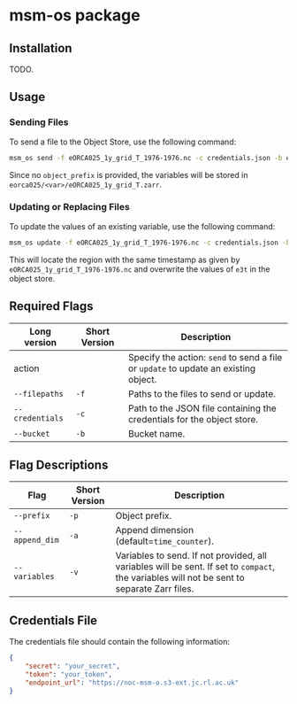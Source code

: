 # msm-os package

## Installation

TODO.

## Usage

### Sending Files

To send a file to the Object Store, use the following command:

```bash
msm_os send -f eORCA025_1y_grid_T_1976-1976.nc -c credentials.json -b eorca025
```

Since no `object_prefix` is provided, the variables will be stored in `eorca025/<var>/eORCA025_1y_grid_T.zarr`.

### Updating or Replacing Files

To update the values of an existing variable, use the following command:

```bash
msm_os update -f eORCA025_1y_grid_T_1976-1976.nc -c credentials.json -b eorca025 -v e3t
```

This will locate the region with the same timestamp as given by `eORCA025_1y_grid_T_1976-1976.nc` and overwrite the values of `e3t` in the object store.

## Required Flags

| Long version | Short Version | Description |
|---|---|---|
| action | | Specify the action: `send` to send a file or `update` to update an existing object. |
| `--filepaths` | `-f` | Paths to the files to send or update. |
| `--credentials` | `-c` | Path to the JSON file containing the credentials for the object store. |
| `--bucket` | `-b` | Bucket name. |

## Flag Descriptions

| Flag | Short Version | Description |
|---|---|---|
| `--prefix` | `-p` | Object prefix. |
| `--append_dim` | `-a` | Append dimension (default=`time_counter`). |
| `--variables` | `-v` | Variables to send. If not provided, all variables will be sent.  If set to `compact`, the variables will not be sent to separate Zarr files. |

## Credentials File

The credentials file should contain the following information:

```json
{
    "secret": "your_secret",
    "token": "your_token",
    "endpoint_url": "https://noc-msm-o.s3-ext.jc.rl.ac.uk"
}
``````
